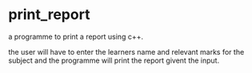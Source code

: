 # print_report
a programme to print a report using c++.

the user will have to enter the learners name and relevant marks for the subject
and the programme will print the report givent the input.



